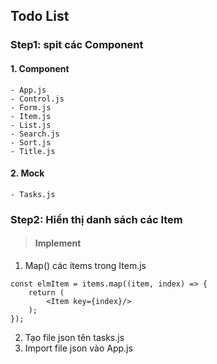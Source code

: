 ## Todo List

### Step1: spit các Component
#### 1. Component
    - App.js
    - Control.js
    - Form.js
    - Item.js
    - List.js
    - Search.js
    - Sort.js
    - Title.js
    
#### 2. Mock
    - Tasks.js

### Step2: Hiển thị danh sách các Item
> #### Implement
1. Map() các items trong Item.js
```
const elmItem = items.map((item, index) => {
    return (
        <Item key={index}/>
    );
});
```
2. Tạo file json tên tasks.js
3. Import file json vào App.js


